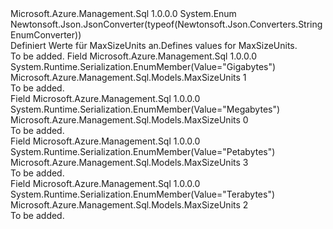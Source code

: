<Type Name="MaxSizeUnits" FullName="Microsoft.Azure.Management.Sql.Models.MaxSizeUnits">
  <TypeSignature Language="C#" Value="public enum MaxSizeUnits" />
  <TypeSignature Language="ILAsm" Value=".class public auto ansi sealed MaxSizeUnits extends System.Enum" />
  <TypeSignature Language="DocId" Value="T:Microsoft.Azure.Management.Sql.Models.MaxSizeUnits" />
  <TypeSignature Language="VB.NET" Value="Public Enum MaxSizeUnits" />
  <TypeSignature Language="F#" Value="type MaxSizeUnits = " />
  <AssemblyInfo>
    <AssemblyName>Microsoft.Azure.Management.Sql</AssemblyName>
    <AssemblyVersion>1.0.0.0</AssemblyVersion>
  </AssemblyInfo>
  <Base>
    <BaseTypeName>System.Enum</BaseTypeName>
  </Base>
  <Attributes>
    <Attribute>
      <AttributeName>Newtonsoft.Json.JsonConverter(typeof(Newtonsoft.Json.Converters.StringEnumConverter))</AttributeName>
    </Attribute>
  </Attributes>
  <Docs>
    <summary>
            <span data-ttu-id="5b357-101">Definiert Werte für MaxSizeUnits an.</span><span class="sxs-lookup"><span data-stu-id="5b357-101">Defines values for MaxSizeUnits.</span></span>
            </summary>
    <remarks>To be added.</remarks>
  </Docs>
  <Members>
    <Member MemberName="Gigabytes">
      <MemberSignature Language="C#" Value="Gigabytes" />
      <MemberSignature Language="ILAsm" Value=".field public static literal valuetype Microsoft.Azure.Management.Sql.Models.MaxSizeUnits Gigabytes = int32(1)" />
      <MemberSignature Language="DocId" Value="F:Microsoft.Azure.Management.Sql.Models.MaxSizeUnits.Gigabytes" />
      <MemberSignature Language="VB.NET" Value="Gigabytes" />
      <MemberSignature Language="F#" Value="Gigabytes = 1" Usage="Microsoft.Azure.Management.Sql.Models.MaxSizeUnits.Gigabytes" />
      <MemberType>Field</MemberType>
      <AssemblyInfo>
        <AssemblyName>Microsoft.Azure.Management.Sql</AssemblyName>
        <AssemblyVersion>1.0.0.0</AssemblyVersion>
      </AssemblyInfo>
      <Attributes>
        <Attribute>
          <AttributeName>System.Runtime.Serialization.EnumMember(Value="Gigabytes")</AttributeName>
        </Attribute>
      </Attributes>
      <ReturnValue>
        <ReturnType>Microsoft.Azure.Management.Sql.Models.MaxSizeUnits</ReturnType>
      </ReturnValue>
      <MemberValue>1</MemberValue>
      <Docs>
        <summary>To be added.</summary>
      </Docs>
    </Member>
    <Member MemberName="Megabytes">
      <MemberSignature Language="C#" Value="Megabytes" />
      <MemberSignature Language="ILAsm" Value=".field public static literal valuetype Microsoft.Azure.Management.Sql.Models.MaxSizeUnits Megabytes = int32(0)" />
      <MemberSignature Language="DocId" Value="F:Microsoft.Azure.Management.Sql.Models.MaxSizeUnits.Megabytes" />
      <MemberSignature Language="VB.NET" Value="Megabytes" />
      <MemberSignature Language="F#" Value="Megabytes = 0" Usage="Microsoft.Azure.Management.Sql.Models.MaxSizeUnits.Megabytes" />
      <MemberType>Field</MemberType>
      <AssemblyInfo>
        <AssemblyName>Microsoft.Azure.Management.Sql</AssemblyName>
        <AssemblyVersion>1.0.0.0</AssemblyVersion>
      </AssemblyInfo>
      <Attributes>
        <Attribute>
          <AttributeName>System.Runtime.Serialization.EnumMember(Value="Megabytes")</AttributeName>
        </Attribute>
      </Attributes>
      <ReturnValue>
        <ReturnType>Microsoft.Azure.Management.Sql.Models.MaxSizeUnits</ReturnType>
      </ReturnValue>
      <MemberValue>0</MemberValue>
      <Docs>
        <summary>To be added.</summary>
      </Docs>
    </Member>
    <Member MemberName="Petabytes">
      <MemberSignature Language="C#" Value="Petabytes" />
      <MemberSignature Language="ILAsm" Value=".field public static literal valuetype Microsoft.Azure.Management.Sql.Models.MaxSizeUnits Petabytes = int32(3)" />
      <MemberSignature Language="DocId" Value="F:Microsoft.Azure.Management.Sql.Models.MaxSizeUnits.Petabytes" />
      <MemberSignature Language="VB.NET" Value="Petabytes" />
      <MemberSignature Language="F#" Value="Petabytes = 3" Usage="Microsoft.Azure.Management.Sql.Models.MaxSizeUnits.Petabytes" />
      <MemberType>Field</MemberType>
      <AssemblyInfo>
        <AssemblyName>Microsoft.Azure.Management.Sql</AssemblyName>
        <AssemblyVersion>1.0.0.0</AssemblyVersion>
      </AssemblyInfo>
      <Attributes>
        <Attribute>
          <AttributeName>System.Runtime.Serialization.EnumMember(Value="Petabytes")</AttributeName>
        </Attribute>
      </Attributes>
      <ReturnValue>
        <ReturnType>Microsoft.Azure.Management.Sql.Models.MaxSizeUnits</ReturnType>
      </ReturnValue>
      <MemberValue>3</MemberValue>
      <Docs>
        <summary>To be added.</summary>
      </Docs>
    </Member>
    <Member MemberName="Terabytes">
      <MemberSignature Language="C#" Value="Terabytes" />
      <MemberSignature Language="ILAsm" Value=".field public static literal valuetype Microsoft.Azure.Management.Sql.Models.MaxSizeUnits Terabytes = int32(2)" />
      <MemberSignature Language="DocId" Value="F:Microsoft.Azure.Management.Sql.Models.MaxSizeUnits.Terabytes" />
      <MemberSignature Language="VB.NET" Value="Terabytes" />
      <MemberSignature Language="F#" Value="Terabytes = 2" Usage="Microsoft.Azure.Management.Sql.Models.MaxSizeUnits.Terabytes" />
      <MemberType>Field</MemberType>
      <AssemblyInfo>
        <AssemblyName>Microsoft.Azure.Management.Sql</AssemblyName>
        <AssemblyVersion>1.0.0.0</AssemblyVersion>
      </AssemblyInfo>
      <Attributes>
        <Attribute>
          <AttributeName>System.Runtime.Serialization.EnumMember(Value="Terabytes")</AttributeName>
        </Attribute>
      </Attributes>
      <ReturnValue>
        <ReturnType>Microsoft.Azure.Management.Sql.Models.MaxSizeUnits</ReturnType>
      </ReturnValue>
      <MemberValue>2</MemberValue>
      <Docs>
        <summary>To be added.</summary>
      </Docs>
    </Member>
  </Members>
</Type>